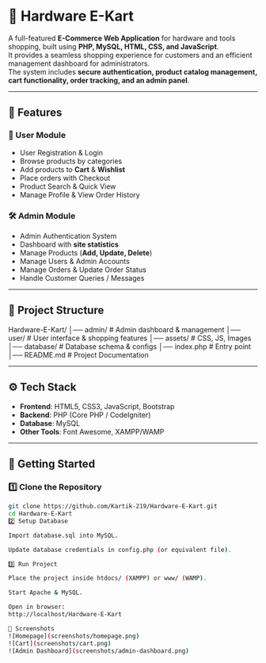 # 🛒 Hardware E-Kart

A full-featured **E-Commerce Web Application** for hardware and tools shopping, built using **PHP, MySQL, HTML, CSS, and JavaScript**.  
It provides a seamless shopping experience for customers and an efficient management dashboard for administrators.  
The system includes **secure authentication, product catalog management, cart functionality, order tracking, and an admin panel**.

---

## 🚀 Features

### 👤 User Module
- User Registration & Login  
- Browse products by categories  
- Add products to **Cart** & **Wishlist**  
- Place orders with Checkout  
- Product Search & Quick View  
- Manage Profile & View Order History  

### 🛠️ Admin Module
- Admin Authentication System  
- Dashboard with **site statistics**  
- Manage Products (**Add, Update, Delete**)  
- Manage Users & Admin Accounts  
- Manage Orders & Update Order Status  
- Handle Customer Queries / Messages  

---

## 📂 Project Structure
Hardware-E-Kart/
│── admin/ # Admin dashboard & management
│── user/ # User interface & shopping features
│── assets/ # CSS, JS, Images
│── database/ # Database schema & configs
│── index.php # Entry point
│── README.md # Project Documentation


---

## ⚙️ Tech Stack
- **Frontend**: HTML5, CSS3, JavaScript, Bootstrap  
- **Backend**: PHP (Core PHP / CodeIgniter)  
- **Database**: MySQL  
- **Other Tools**: Font Awesome, XAMPP/WAMP  

---

## 🚀 Getting Started

### 1️⃣ Clone the Repository
```bash
git clone https://github.com/Kartik-219/Hardware-E-Kart.git
cd Hardware-E-Kart
2️⃣ Setup Database

Import database.sql into MySQL.

Update database credentials in config.php (or equivalent file).

3️⃣ Run Project

Place the project inside htdocs/ (XAMPP) or www/ (WAMP).

Start Apache & MySQL.

Open in browser:
http://localhost/Hardware-E-Kart

📸 Screenshots
![Homepage](screenshots/homepage.png)
![Cart](screenshots/cart.png)
![Admin Dashboard](screenshots/admin-dashboard.png)

